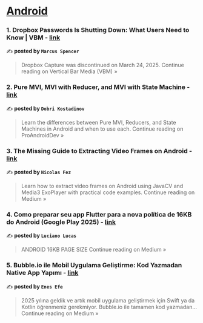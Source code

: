 
<h1><a href=https://medium.com/tag/android/recommended target="_blank" rel="noopener noreferrer">Android</a></h1>
<h3>1. Dropbox Passwords Is Shutting Down: What Users Need to Know | VBM - <a href="https://medium.com/vertical-bar-media/dropbox-passwords-is-shutting-down-what-users-need-to-know-vbm-ead69c2a33d9?source=rss------android-5" target="_blank" rel="noopener noreferrer">link</a></h3>

✍️ **posted by `Marcus Spencer`**

<blockquote>Dropbox Capture was discontinued on March 24, 2025.
Continue reading on Vertical Bar Media (VBM) »</blockquote>

<h3>2. Pure MVI, MVI with Reducer, and MVI with State Machine - <a href="https://proandroiddev.com/pure-mvi-mvi-with-reducer-and-mvi-with-state-machine-43a0ec4b629f?source=rss------android-5" target="_blank" rel="noopener noreferrer">link</a></h3>

✍️ **posted by `Dobri Kostadinov`**

<blockquote>Learn the differences between Pure MVI, Reducers, and State Machines in Android and when to use each.
Continue reading on ProAndroidDev »</blockquote>

<h3>3. The Missing Guide to Extracting Video Frames on Android - <a href="https://nicolasfez.medium.com/the-missing-guide-to-extracting-video-frames-on-android-3499b1293634?source=rss------android-5" target="_blank" rel="noopener noreferrer">link</a></h3>

✍️ **posted by `Nicolas Fez`**

<blockquote>Learn how to extract video frames on Android using JavaCV and Media3 ExoPlayer with practical code examples.
Continue reading on Medium »</blockquote>

<h3>4. Como preparar seu app Flutter para a nova política de 16KB do Android (Google Play 2025) - <a href="https://medium.com/@lucianolucasti/como-preparar-seu-app-flutter-para-a-nova-pol%C3%ADtica-de-16kb-do-android-google-play-2025-34a0ebdff71a?source=rss------android-5" target="_blank" rel="noopener noreferrer">link</a></h3>

✍️ **posted by `Luciano Lucas`**

<blockquote>ANDROID 16KB PAGE SIZE
Continue reading on Medium »</blockquote>

<h3>5. Bubble.io ile Mobil Uygulama Geliştirme: Kod Yazmadan Native App Yapımı - <a href="https://enesefe.medium.com/bubble-io-ile-mobil-uygulama-geli%C5%9Ftirme-kod-yazmadan-native-app-yap%C4%B1m%C4%B1-47feb5916a1b?source=rss------android-5" target="_blank" rel="noopener noreferrer">link</a></h3>

✍️ **posted by `Enes Efe`**

<blockquote>2025 yılına geldik ve artık mobil uygulama geliştirmek için Swift ya da Kotlin öğrenmeniz gerekmiyor. Bubble.io ile tamamen kod yazmadan…
Continue reading on Medium »</blockquote>

